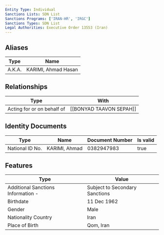 ```yaml
---
Entity Type: Individual
Sanctions Lists: SDN List
Sanctions Programs: ['IRAN-HR', 'IRGC']
Sanctions Types: SDN List
Legal Authorities: Executive Order 13553 (Iran)
---
```


## Aliases
| Type  | Name      | 
|-------|-----------|
| A.K.A. | KARIMI, Ahmad Hasan |

## Relationships
| Type  | With      | 
|-------|-----------|
| Acting for or on behalf of | [[BONYAD TAAVON SEPAH]] |

## Identity Documents
| Type  | Name      | Document Number | Is valid |
|-------|-----------|-----------------|----------|
| National ID No. | KARIMI, Ahmad | 0382947983 | true |

## Features
| Type  | Value      |
|-------|------------|
| Additional Sanctions Information - | Subject to Secondary Sanctions |
| Birthdate | 11 Dec 1962 |
| Gender | Male |
| Nationality Country | Iran |
| Place of Birth | Qom, Iran |
